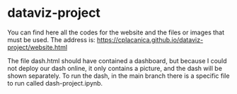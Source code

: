 # dataviz-project

You can find here all the codes for the website and the files or images that must be used. 
The address is: https://cplacanica.github.io/dataviz-project/website.html

The file dash.html should have contained a dashboard, but because I could not deploy our dash online, it only contains a picture, and the dash will be shown separately. To run the dash, in the main branch there is a specific file to run called dash-project.ipynb.
